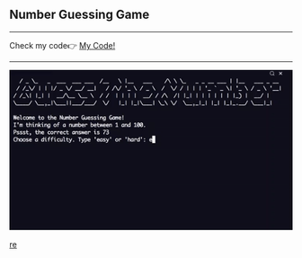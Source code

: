 <h2>Number Guessing Game</h2>
<hr>
<span>Check my code👉 <span><a href='https://replit.com/@AhmetAydin3/day12?v=1'>My Code!</a>
<hr>
<img src='guess_number.gif' alt="guess"/>


[re](https://replit.com/@AhmetAydin3/day12?v=1)
